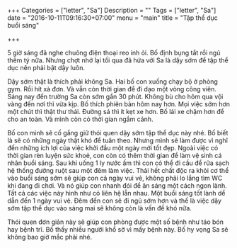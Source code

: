 +++
Categories = ["letter", "Sa"]
Description = ""
Tags = ["letter", "Sa"]
date = "2016-10-11T09:16:30+07:00"
menu = "main"
title = "Tập thể dục buổi sáng"

+++

5 giờ sáng đã nghe chuông điện thoại reo inh ỏi. Bố định bụng tắt rồi ngủ thêm tý nữa. Nhưng chợt nhớ lại tối qua đã hứa với Sa là dậy sớm để tập thể dục nên phải bật dậy luôn.

Dậy sớm thật là thích phải không Sa. Hai bố con xuống chạy bộ ở phòng gym. Rồi hít xà đơn. Và vẫn còn thời gian để đi dạo một vòng công viên. Sáng nay đến trường Sa còn sớm gần 30 phút. Không bù cho hôm qua vội vàng đến nơi thì vừa kịp. Bố thích phiên bản hôm nay hơn. Mọi việc sớm hơn một chút thì thật thư thái. Đường sá thì ít kẹt xe hơn. Bố lái xe chậm hơn để cho an toàn. Và mình còn có thời gian ngắm cảnh.

Bố con mình sẽ cố gắng giữ thói quen dậy sớm tập thể dục này nhé. Bố biết là sẽ có những ngày thật khó để tuân theo. Nhưng mình sẽ làm được vì nghĩ đến những ích lợi của việc khởi đầu một ngày mới tốt đẹp. Ngoài việc có thời gian rèn luyện sức khoẻ, con còn có thêm thời gian để làm vệ sinh cá nhân buổi sáng. Sau khi uống 1 ly nước ấm thì con có thể đi cầu để rửa sạch hệ thống đường ruột sau một đêm làm việc. Thải hết chất độc ra khỏi cơ thể vào buổi sáng sớm sẽ giúp con cả ngày vui vẻ, không phải lo lắng tìm WC khi đang đi chơi. Và nó giúp con nhanh đói để ăn sáng một cách ngon lành. Tất cả các việc này hình như có liên hệ lẫn nhau. Một buổi sáng tốt lành dể dẫn đến 1 ngày vui vẻ. Đêm đến con sẽ đi ngủ sớm hơn và thế là việc dậy sớm tập thể dục vào sáng mai sẽ không còn là vấn đề khó nữa.

Thói quen đơn giản này sẽ giúp con phòng được một số bệnh như táo bón hay bệnh trĩ. Bố thấy nhiều người khổ sở vì mấy bệnh này. Bố hy vọng Sa sẽ không bao giờ mắc phải nhé.